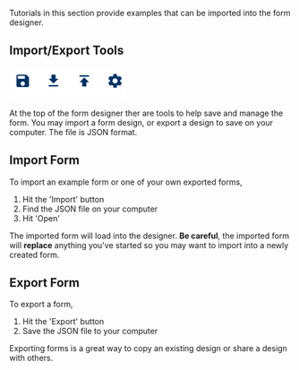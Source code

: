 Tutorials in this section provide examples that can be imported into the form designer.

## Import/Export Tools
![](images/import_export_tools.png)

At the top of the form designer ther are tools to help save and manage the form. You may import a form design, or export a design to save on your computer. The file is JSON format.

## Import Form
To import an example form or one of your own exported forms,

1. Hit the 'Import' button
2. Find the JSON file on your computer
3. Hit 'Open'

The imported form will load into the designer. **Be careful**, the imported form will **replace** anything you've started so you may want to import into a newly created form.

## Export Form
To export a form,

1. Hit the 'Export' button
2. Save the JSON file to your computer

Exporting forms is a great way to copy an existing design or share a design with others.
